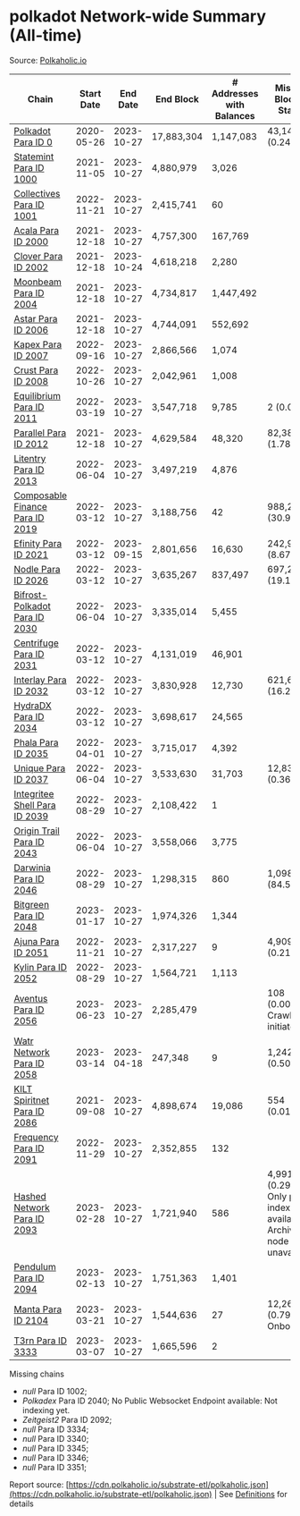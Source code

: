 # polkadot Network-wide Summary (All-time)

Source: [Polkaholic.io](https://polkaholic.io)


| Chain            | Start Date | End Date | End Block | # Addresses with Balances | Missing Blocks / Status |
| ---------------- | ---------- | ---------| --------- | ------------------------- | ----------------------- |
| [Polkadot Para ID 0](/polkadot/0-polkadot) | 2020-05-26 | 2023-10-27 | 17,883,304 |  1,147,083 | 43,144 (0.24%)  |
| [Statemint Para ID 1000](/polkadot/1000-statemint) | 2021-11-05 | 2023-10-27 | 4,880,979 |  3,026 |    |
| [Collectives Para ID 1001](/polkadot/1001-collectives) | 2022-11-21 | 2023-10-27 | 2,415,741 |  60 |    |
| [Acala Para ID 2000](/polkadot/2000-acala) | 2021-12-18 | 2023-10-27 | 4,757,300 |  167,769 |    |
| [Clover Para ID 2002](/polkadot/2002-clover) | 2021-12-18 | 2023-10-24 | 4,618,218 |  2,280 |    |
| [Moonbeam Para ID 2004](/polkadot/2004-moonbeam) | 2021-12-18 | 2023-10-27 | 4,734,817 |  1,447,492 |    |
| [Astar Para ID 2006](/polkadot/2006-astar) | 2021-12-18 | 2023-10-27 | 4,744,091 |  552,692 |    |
| [Kapex Para ID 2007](/polkadot/2007-kapex) | 2022-09-16 | 2023-10-27 | 2,866,566 |  1,074 |    |
| [Crust Para ID 2008](/polkadot/2008-crust) | 2022-10-26 | 2023-10-27 | 2,042,961 |  1,008 |    |
| [Equilibrium Para ID 2011](/polkadot/2011-equilibrium) | 2022-03-19 | 2023-10-27 | 3,547,718 |  9,785 | 2 (0.00%)  |
| [Parallel Para ID 2012](/polkadot/2012-parallel) | 2021-12-18 | 2023-10-27 | 4,629,584 |  48,320 | 82,381 (1.78%)  |
| [Litentry Para ID 2013](/polkadot/2013-litentry) | 2022-06-04 | 2023-10-27 | 3,497,219 |  4,876 |    |
| [Composable Finance Para ID 2019](/polkadot/2019-composable) | 2022-03-12 | 2023-10-27 | 3,188,756 |  42 | 988,228 (30.99%)  |
| [Efinity Para ID 2021](/polkadot/2021-efinity) | 2022-03-12 | 2023-09-15 | 2,801,656 |  16,630 | 242,949 (8.67%)  |
| [Nodle Para ID 2026](/polkadot/2026-nodle) | 2022-03-12 | 2023-10-27 | 3,635,267 |  837,497 | 697,249 (19.18%)  |
| [Bifrost-Polkadot Para ID 2030](/polkadot/2030-bifrost-dot) | 2022-06-04 | 2023-10-27 | 3,335,014 |  5,455 |    |
| [Centrifuge Para ID 2031](/polkadot/2031-centrifuge) | 2022-03-12 | 2023-10-27 | 4,131,019 |  46,901 |    |
| [Interlay Para ID 2032](/polkadot/2032-interlay) | 2022-03-12 | 2023-10-27 | 3,830,928 |  12,730 | 621,626 (16.23%)  |
| [HydraDX Para ID 2034](/polkadot/2034-hydradx) | 2022-03-12 | 2023-10-27 | 3,698,617 |  24,565 |    |
| [Phala Para ID 2035](/polkadot/2035-phala) | 2022-04-01 | 2023-10-27 | 3,715,017 |  4,392 |    |
| [Unique Para ID 2037](/polkadot/2037-unique) | 2022-06-04 | 2023-10-27 | 3,533,630 |  31,703 | 12,839 (0.36%)  |
| [Integritee Shell Para ID 2039](/polkadot/2039-integritee-shell) | 2022-08-29 | 2023-10-27 | 2,108,422 |  1 |    |
| [Origin Trail Para ID 2043](/polkadot/2043-origintrail) | 2022-06-04 | 2023-10-27 | 3,558,066 |  3,775 |    |
| [Darwinia Para ID 2046](/polkadot/2046-darwinia) | 2022-08-29 | 2023-10-27 | 1,298,315 |  860 | 1,098,047 (84.57%)  |
| [Bitgreen Para ID 2048](/polkadot/2048-bitgreen) | 2023-01-17 | 2023-10-27 | 1,974,326 |  1,344 |    |
| [Ajuna Para ID 2051](/polkadot/2051-ajuna) | 2022-11-21 | 2023-10-27 | 2,317,227 |  9 | 4,909 (0.21%)  |
| [Kylin Para ID 2052](/polkadot/2052-kylin) | 2022-08-29 | 2023-10-27 | 1,564,721 |  1,113 |    |
| [Aventus Para ID 2056](/polkadot/2056-aventus) | 2023-06-23 | 2023-10-27 | 2,285,479 |   | 108 (0.00%) Crawling initiated |
| [Watr Network Para ID 2058](/polkadot/2058-watr) | 2023-03-14 | 2023-04-18 | 247,348 |  9 | 1,242 (0.50%)  |
| [KILT Spiritnet Para ID 2086](/polkadot/2086-kilt) | 2021-09-08 | 2023-10-27 | 4,898,674 |  19,086 | 554 (0.01%)  |
| [Frequency Para ID 2091](/polkadot/2091-frequency) | 2022-11-29 | 2023-10-27 | 2,352,855 |  132 |    |
| [Hashed Network Para ID 2093](/polkadot/2093-hashed) | 2023-02-28 | 2023-10-27 | 1,721,940 |  586 | 4,991 (0.29%) Only partial index available: Archive node unavailable |
| [Pendulum Para ID 2094](/polkadot/2094-pendulum) | 2023-02-13 | 2023-10-27 | 1,751,363 |  1,401 |    |
| [Manta Para ID 2104](/polkadot/2104-manta) | 2023-03-21 | 2023-10-27 | 1,544,636 |  27 | 12,262 (0.79%) Onboarding |
| [T3rn Para ID 3333](/polkadot/3333-t3rn) | 2023-03-07 | 2023-10-27 | 1,665,596 |  2 |    |

Missing chains


* *null* Para ID 1002; 
* *Polkadex* Para ID 2040; No Public Websocket Endpoint available: Not indexing yet.
* *Zeitgeist2* Para ID 2092; 
* *null* Para ID 3334; 
* *null* Para ID 3340; 
* *null* Para ID 3345; 
* *null* Para ID 3346; 
* *null* Para ID 3351; 

Report source: [https://cdn.polkaholic.io/substrate-etl/polkaholic.json](https://cdn.polkaholic.io/substrate-etl/polkaholic.json) | See [Definitions](/DEFINITIONS.md) for details
